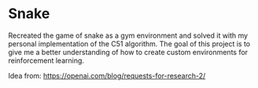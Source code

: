 # Snake
Recreated the game of snake as a gym environment and solved it with my personal implementation of the C51 algorithm. The goal of this project is to give me a better understanding of how to create custom environments for reinforcement learning.

Idea from: https://openai.com/blog/requests-for-research-2/
